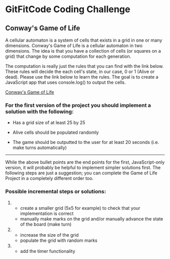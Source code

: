 # GitFitCode Coding Challenge

## Conway's Game of Life

A cellular automaton is a system of cells that exists in a grid in one or many dimensions. Conway's Game of Life is a cellular automaton in two dimensions. The idea is that you have a collection of cells (or squares on a grid) that change by some computation for each generation. 

The computation is really just the rules that you can find with the link below. These rules will decide the each cell's state, in our case, 0 or 1 (Alive or dead). Please use the link below to learn the rules. The goal is to create a JavaScript app that uses console.log() to output the cells.

[Conway's Game of Life](https://en.wikipedia.org/wiki/Conway%27s_Game_of_Life)

### For the first version of the project you should implement a solution with the following: ###

* Has a grid size of at least 25 by 25

* Alive cells should be populated randomly

* The game should be outputted to the user for at least 20 seconds (i.e. make turns automatically)

---

While the above bullet points are the end points for the first, JavaScript-only version, it will probably be helpful to implement simpler solutions first. The following steps are just a suggestion; you can complete the Game of Life Project in a completely different order too.

### Possible incremental steps or solutions: ###

1.  * create a smaller grid (5x5 for example) to check that your implementation is correct
    * manually make marks on the grid and/or manually advance the state of the board (make turn)

2.  * increase the size of the grid
    * populate the grid with random marks

3.  * add the timer functionality 

